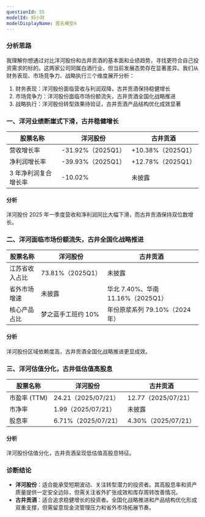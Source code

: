 ```yaml
---
questionId: 55
modelId: 蚂小财
modelDisplayName: 匿名模型H
---
```

### 分析思路

我理解你想通过对比洋河股份和古井贡酒的基本面和业绩趋势，寻找更符合自己投资需求的标的。这两家公司同属白酒行业，但当前发展态势存在显著差异。我们从财务表现、市场竞争力、战略执行三个维度展开分析：

  

1. 财务表现：洋河股份面临营收与利润双降，古井贡酒保持稳健增长
2. 市场竞争力：洋河股份面临市场份额流失，古井贡酒全国化战略推进
3. 战略执行：洋河股份转型效果待验证，古井贡酒产品结构优化成效显著

### 一、洋河业绩断崖式下滑，古井稳健增长

|股票名称|洋河股份|古井贡酒|
|---|---|---|
|营收增长率|-31.92%（2025Q1）|+10.38%（2025Q1）|
|净利润增长率|-39.93%（2025Q1）|+12.78%（2025Q1）|
|3 年净利润复合增长率|-10.02%|未披露|

#### 分析

洋河股份 2025 年一季度营收和净利润同比大幅下滑，而古井贡酒保持双位数增长。

### 二、洋河面临市场份额流失，古井全国化战略推进

|股票名称|洋河股份|古井贡酒|
|---|---|---|
|江苏省收入占比|73.81%（2025Q1）|未披露|
|省外市场增速|未披露|华北 7.40%、华南 11.16%（2025Q1）|
|核心产品占比|梦之蓝手工班约 10%|年份原浆系列 79.10%（2024 年）|

#### 分析

洋河股份区域依赖度高，古井贡酒全国化战略推进更显成效。

### 三、洋河估值分化，古井低估值高股息

|股票名称|洋河股份|古井贡酒|
|---|---|---|
|市盈率 (TTM)|24.21（2025/07/21）|12.77（2025/07/21）|
|市净率|1.99（2025/07/21）|未披露|
|股息率|6.71%（2025/07/21）|4.30%（2025/07/21）|

#### 分析

洋河股份估值分化，古井贡酒呈现低估值高股息特征。

### 诊断结论

- **洋河股份**：适合能承受短期波动、关注转型潜力的投资者。其高股息率和资产质量提供一定安全边际，但需关注省外扩张成效和库存周转改善情况。
- **古井贡酒**：适合追求稳健增长的投资者。全国化战略推进和产品结构优化形成双重支撑，但需留意现金流管理压力和省外市场拓展节奏。